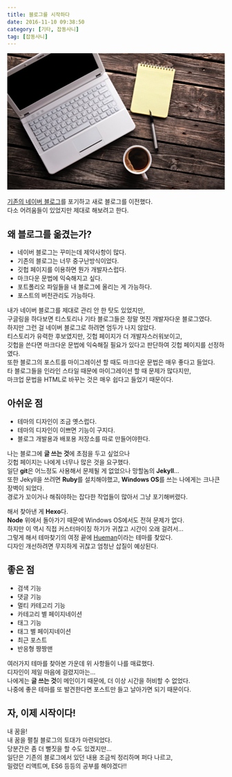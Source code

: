 ```yaml
---
title: 블로그를 시작하다
date: 2016-11-10 09:38:50
category: [기타, 잡동사니]
tag: [잡동사니]
---
```

![](Start-Blog/thumb.png)

[기존의 네이버 블로그](http://perfectacle.blog.me/)를 포기하고 새로 블로그를 이전했다.  
다소 어려움들이 있었지만 제대로 해보려고 한다.

## 왜 블로그를 옮겼는가?

* 네이버 블로그는 꾸미는데 제약사항이 많다.
* 기존의 블로그는 너무 중구난방식이었다.
* 깃헙 페이지를 이용하면 뭔가 개발자스럽다.
* 마크다운 문법에 익숙해지고 싶다.
* 포트폴리오 파일들을 내 블로그에 올리는 게 가능하다.
* 포스트의 버전관리도 가능하다.

내가 네이버 블로그를 제대로 관리 안 한 탓도 있었지만,  
구글링을 하다보면 티스토리나 기타 블로그들은 정말 멋진 개발자다운 블로그였다.  
하지만 그런 걸 네이버 블로그로 하려면 엄두가 나지 않았다.  
티스토리가 유력한 후보였지만, 깃헙 페이지가 더 개발자스러워보이고,  
깃헙을 쓴다면 마크다운 문법에 익숙해질 필요가 있다고 판단하여 깃헙 페이지를 선정하였다.  
또한 블로그의 포스트를 마이그레이션 할 때도 마크다운 문법은 매우 좋다고 들었다.  
타 블로그들을 인라인 스타일 때문에 마이그레이션 할 때 문제가 많다지만,  
마크업 문법을 HTML로 바꾸는 것은 매우 쉽다고 들었기 때문이다.

## 아쉬운 점

* 테마의 디자인이 조금 옛스럽다.
* 테마의 디자인이 이쁘면 기능이 구지다.
* 블로그 개발용과 배포용 저장소를 따로 만들어야한다.

나는 블로그에 **글 쓰는 것**에 초점을 두고 싶었으나  
깃헙 페이지는 나에게 너무나 많은 것을 요구했다.  
일단 **git**은 어느정도 사용해서 문제될 게 없었으나 망할놈의 **Jekyll**...  
또한 Jekyll을 쓰려면 **Ruby**를 설치해야했고, **Windows OS**를 쓰는 나에게는 크나큰 장벽이 되었다.  
경로가 꼬이거나 해줘야하는 잡다한 작업들이 많아서 그냥 포기해버렸다.  

해서 찾아낸 게 **Hexo**다.  
**Node** 위에서 돌아가기 때문에 Windows OS에서도 전혀 문제가 없다.  
하지만 이 역시 직접 커스터마이징 하기가 귀찮고 시간이 오래 걸려서...  
그렇게 해서 테마찾기의 여정 끝에 [Hueman](https://github.com/ppoffice/hexo-theme-hueman)이라는 테마를 찾았다.  
디자인 개선하려면 무지하게 귀찮고 엄청난 삽질이 예상된다.

## 좋은 점

* 검색 기능
* 댓글 기능
* 멀티 카테고리 기능
* 카테고리 별 페이지네이션
* 태그 기능
* 태그 별 페이지네이션
* 최근 포스트
* 반응형 짱짱맨

여러가지 테마를 찾아본 가운데 위 사항들이 나를 매료했다.  
디자인이 제일 마음에 걸렸지마는...  
나에게는 **글 쓰는 것**이 메인이기 때문에, 더 이상 시간을 허비할 수 없었다.  
나중에 좋은 테마를 또 발견한다면 포스트만 들고 날아가면 되기 때문이다.

## 자, 이제 시작이다!

내 꿈을!  
내 꿈을 펼칠 블로그의 토대가 마련되었다.  
당분간은 좀 더 뻘짓을 할 수도 있겠지만...  
일단은 기존의 블로그에서 있던 내용 조금씩 정리하며 퍼다 나르고,  
밀렸던 리액트며, ES6 등등의 공부를 해야겠다!!